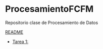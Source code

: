 # ProcesamientoFCFM
Repositorio clase de Procesamiento de Datos

[README](https://github.com/ferbarajas/ProcesamientoFCFM/blob/main/README.md)
* [Tarea 1: ](https://github.com/ferbarajas/ProcesamientoFCFM/blob/main/README.md)
